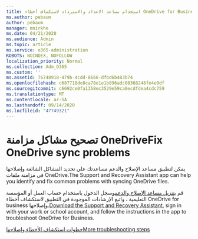 ```yaml
---
title: استخدام مساعد الاعداد والاسترداد لاستكشاف أخطاء OneDrive for Business وإصلاحها
ms.author: pebaum
author: pebaum
manager: mnirkhe
ms.date: 04/21/2020
ms.audience: Admin
ms.topic: article
ms.service: o365-administration
ROBOTS: NOINDEX, NOFOLLOW
localization_priority: Normal
ms.collection: Adm_O365
ms.custom: ''
ms.assetid: 76748918-479b-4cdd-8666-dfbd6b483b74
ms.openlocfilehash: c687718de8ca78e1e1b896adc08368248fe4e0df
ms.sourcegitcommit: c6692ce0fa1358ec3529e59ca0ecdfdea4cdc759
ms.translationtype: MT
ms.contentlocale: ar-SA
ms.lasthandoff: 09/14/2020
ms.locfileid: "47749321"
---
```

# <a name="fix-onedrive-sync-problems"></a><span data-ttu-id="0d6f0-102">تصحيح مشاكل مزامنة OneDrive</span><span class="sxs-lookup"><span data-stu-id="0d6f0-102">Fix OneDrive sync problems</span></span>

<span data-ttu-id="0d6f0-103">يمكن لتطبيق مساعد الإصلاح والدعم مساعدتك علي تحديد المشاكل الشائعة وإصلاحها في مزامنة ملفات OneDrive.</span><span class="sxs-lookup"><span data-stu-id="0d6f0-103">The Support and Recovery Assistant app can help you identify and fix common problems with syncing OneDrive files.</span></span> 
  
<span data-ttu-id="0d6f0-104">قم [بتنزيل مساعد الإصلاح والدعم](https://aka.ms/sara)وسجل الدخول باستخدام حساب العمل أو المؤسسة التعليمية ، واتبع الإرشادات الموجودة في التطبيق لاستكشاف أخطاء OneDrive for business وإصلاحها.</span><span class="sxs-lookup"><span data-stu-id="0d6f0-104">[Download the Support and Recovery Assistant](https://aka.ms/sara), sign in with your work or school account, and follow the instructions in the app to troubleshoot OneDrive for Business.</span></span> 
  
[<span data-ttu-id="0d6f0-105">خطوات استكشاف الأخطاء وإصلاحها</span><span class="sxs-lookup"><span data-stu-id="0d6f0-105">More troubleshooting steps</span></span>](https://go.microsoft.com/fwlink/?linkid=872097)
  

